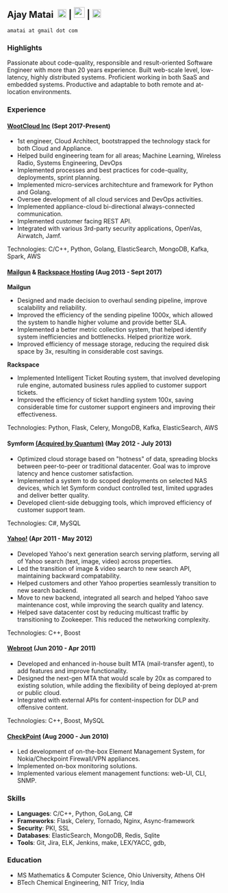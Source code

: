 ## Ajay Matai  &nbsp;[<img src="https://github.com/favicon.ico" width="20"/>](https://github.com/amatai) | [<img src="https://cdn.sstatic.net/Sites/stackoverflow/company/img/logos/so/so-icon.png?v=c78bd457575a" width="25"/>](https://stackoverflow.com/users/1342137/ajay-m) | [<img src="https://linkedin.com/favicon.ico" width="20"/>](https://www.linkedin.com/in/ajaymatai)<br/>
`amatai at gmail dot com`

### Highlights

Passionate about code-quality, responsible and result-oriented Software Engineer with more than 20 years experience. Built web-scale level, 
low-latency, highly distributed systems. Proficient working in both SaaS and embedded systems. Productive and adaptable to both remote and
at-location environments.

### Experience

#### [WootCloud Inc](https://www.wootcloud.com) (Sept 2017-Present)
- 1st engineer, Cloud Architect, bootstrapped the technology stack for both Cloud and Appliance.
- Helped build engineering team for all areas; Machine Learning, Wireless Radio, Systems Engineering, DevOps
- Implemented processes and best practices for code-quality, deployments, sprint planning.
- Implemented micro-services architechture and framework for Python and Golang.
- Oversee development of all cloud services and DevOps activities.
- Implemented appliance-cloud bi-directional always-connected communication.
- Implemented customer facing REST API.
- Integrated with various 3rd-party security applications, OpenVas, Airwatch, Jamf.

Technologies: C/C++, Python, Golang, ElasticSearch, MongoDB, Kafka, Spark, AWS

#### [Mailgun](https://mailgun.com) & [Rackspace Hosting](https://www.rackspace.com) (Aug 2013 - Sept 2017)
**Mailgun**
- Designed and made decision to overhaul sending pipeline, improve scalability and reliability.
- Improved the efficiency of the sending pipeline 1000x, which allowed the system to handle higher volume and provide better SLA.
- Implemented a better metric collection system, that helped identify system inefficiencies and bottlenecks. Helped prioritize work.
- Improved efficiency of message storage, reducing the required disk space by 3x, resulting in considerable cost savings.

**Rackspace**
- Implemented Intelligent Ticket Routing system, that involved developing rule engine, automated business rules applied to customer support tickets.
- Improved the efficiency of ticket handling system 100x, saving considerable time for customer support engineers and improving their effectiveness.

Technologies: Python, Flask, Celery, MongoDB, Kafka, ElasticSearch, AWS

#### Symform [(Acquired by Quantum)](http://blog.quantum.com/quantum-acquires-the-symform-cloud-storage-platform/#.W9YijHVKiV4) (May 2012 - July 2013)
- Optimized cloud storage based on "hotness" of data, spreading blocks between peer-to-peer or traditional datacenter. Goal was to improve latency and hence customer satisfaction.
- Implemented a system to do scoped deployments on selected NAS devices, which let Symform conduct controlled test, limited upgrades and deliver better quality.
- Developed client-side debugging tools, which improved efficiency of customer support team.

Technologies: C#, MySQL

#### [Yahoo!](https://www.yahoo.com/)  (Apr 2011 - May 2012)
- Developed Yahoo's next generation search serving platform, serving all of Yahoo search (text, image, video) across properties.
- Led the transition of image & video search to new search API, maintaining backward compatability.
- Helped customers and other Yahoo properties seamlessly transition to new search backend.
- Move to new backend, integrated all search and helped Yahoo save maintenance cost, while improving the search quality and latency.
- Helped save datacenter cost by reducing multicast traffic by transitioning to Zookeeper. This reduced the networking complexity. 

Technologies: C++, Boost
 
#### [Webroot](https://www.webroot.com/us/en)  (Jun 2010 - Apr 2011)
- Developed and enhanced in-house built MTA (mail-transfer agent), to add features and improve functionality.
- Designed the next-gen MTA that would scale by 20x as compared to existing solution, while adding the flexibility of being deployed at-prem or public cloud.
- Integrated with external APIs for content-inspection for DLP and offensive content.

Technologies: C++, Boost, MySQL

#### [CheckPoint](https://www.checkpoint.com/) (Aug 2000 - Jun 2010)
- Led development of on-the-box Element Management System, for Nokia/Checkpoint Firewall/VPN appliances.
- Implemented on-box monitoring solutions.
- Implemented various element management functions: web-UI, CLI, SNMP. 


### Skills
- **Languages**:  C/C++, Python, GoLang, C#
- **Frameworks**: Flask, Celery, Tornado, Nginx, Async-framework
- **Security**: PKI, SSL
- **Databases**: ElasticSearch, MongoDB, Redis, Sqlite
- **Tools**: Git, Jira, ELK, Jenkins, make, LEX/YACC, gdb,


### Education
- MS Mathematics & Computer Science, Ohio University, Athens OH
- BTech Chemical Engineering, NIT Tricy, India

